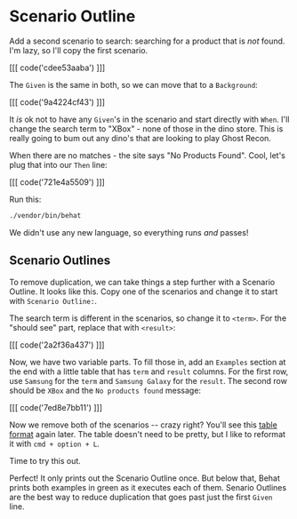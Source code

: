 # Scenario Outline

Add a second scenario to search: searching for a product that is *not* found.
I'm lazy, so I'll copy the first scenario.

[[[ code('cdee53aaba') ]]]

The `Given` is the same in both, so we can move that to a `Background`:

[[[ code('9a4224cf43') ]]]

It *is* ok not to have any `Given`'s in the scenario and start directly with
`When`. I'll change the search term to "XBox" - none of those in the dino store.
This is really going to bum out any dino's that are looking to play Ghost Recon.

When there are no matches - the site says "No Products Found". Cool, let's plug
that into our `Then` line:

[[[ code('721e4a5509') ]]]

Run this:

```bash
./vendor/bin/behat
```

We didn't use any new language, so everything runs *and* passes!

## Scenario Outlines

To remove duplication, we can take things a step further with a Scenario Outline.
It looks like this. Copy one of the scenarios and change it to start with
`Scenario Outline:`.

The search term is different in the scenarios, so change it to `<term>`.
For the "should see" part, replace that with `<result>`:

[[[ code('2a2f36a437') ]]]

Now, we have two variable parts. To fill those in, add an `Examples` section at the end
with a little table that has `term` and `result` columns. For the first row, use `Samsung`
for the `term` and `Samsung Galaxy` for the `result`. The second row should be `XBox`
and the `No products found` message:

[[[ code('7ed8e7bb11') ]]]

Now we remove both of the scenarios -- crazy right? You'll see this 
[table format](http://docs.behat.org/en/v3.0/guides/1.gherkin.html#tables)
again later. The table doesn't need to be pretty, but I like to reformat it
with `cmd + option + L`.

Time to try this out.

Perfect! It only prints out the Scenario Outline once. But below that, Behat prints
both examples in green as it executes each of them. Senario Outlines are the best
way to reduce duplication that goes past just the first `Given` line.
